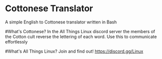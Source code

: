 # Cottonese Translator
A simple English to Cottonese translator written in Bash

#What's Cottonese? 
In the All Things Linux discord server the members of the Cotton cult reverse the lettering of each word. Use this to communicate effortlessly 

#What's All Things Linux?
Join and find out! https://discord.gg/Linux

